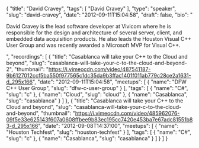 {
  "title": "David Cravey",
  "tags": [
    "David Cravey"
  ],
  "type": "speaker",
  "slug": "david-cravey",
  "date": "2012-09-11T15:04:58",
  "draft": false,
  "bio": "<p>David Cravey is the lead software developer at Vivicom where he is responsible for the design and architecture of several server, client, and embedded data acquisition products.  He also leads the Houston Visual C++ User Group and was recently awarded a Microsoft MVP for Visual C++.</p>",
  "recordings": [
    {
      "title": "Casablanca will take your C++ to the Cloud and beyond",
      "slug": "casablanca-will-take-your-c-to-the-cloud-and-beyond-2",
      "thumbnail": "https://i.vimeocdn.com/video/487541187-9b6127012ccf5ba550f977565c1dc35da9b3ffac1401f011ab779c28ce2a1631-d_295x166",
      "date": "2012-09-11T15:04:58",
      "meetups": [
        {
          "name": "DFW C++ User Group",
          "slug": "dfw-c-user-group"
        }
      ],
      "tags": [
        {
          "name": "C#",
          "slug": "c"
        },
        {
          "name": "Cloud",
          "slug": "cloud"
        },
        {
          "name": "Casablanca",
          "slug": "casablanca"
        }
      ]
    },
    {
      "title": "Casablanca will take your C++ to the Cloud and beyond",
      "slug": "casablanca-will-take-your-c-to-the-cloud-and-beyond",
      "thumbnail": "https://i.vimeocdn.com/video/485962076-09f5e33e625143f607a0608ffbee9b83ec195cc7420e453ba7e67adc81551b83-d_295x166",
      "date": "2012-09-08T14:37:00",
      "meetups": [
        {
          "name": "Houston Techfest",
          "slug": "houston-techfest"
        }
      ],
      "tags": [
        {
          "name": "C#",
          "slug": "c"
        },
        {
          "name": "Casablanca",
          "slug": "casablanca"
        }
      ]
    }
  ]
}